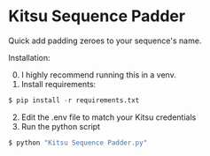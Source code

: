 # Kitsu Sequence Padder
Quick add padding zeroes to your sequence's name.

Installation:

0. I highly recommend running this in a venv.
1. Install requirements:
```python
$ pip install -r requirements.txt
```
2. Edit the .env file to match your Kitsu credentials
3. Run the python script
```python
$ python "Kitsu Sequence Padder.py"
```